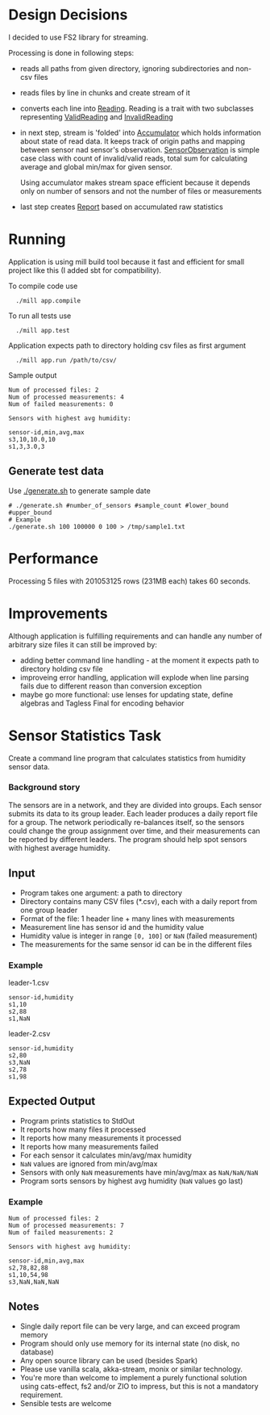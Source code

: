 # Design Decisions

I decided to use FS2 library for streaming. 

Processing is done in following steps:

- reads all paths from given directory, ignoring subdirectories and non-csv files
- reads files by line in chunks and create stream of it
- converts each line into [Reading](./app/src/main/scala/sensors/reading.scala). Reading is a trait with two subclasses representing [ValidReading](./app/src/main/scala/sensors/reading.scala) and [InvalidReading](./app/src/main/scala/sensors/reading.scala)
- in next step, stream is 'folded' into [Accumulator](./app/src/main/scala/sensors/sensors.scala) which holds information about state of read data. It keeps track of origin paths and mapping between sensor nad sensor's observation. [SensorObservation](./app/src/main/scala/sensors/sensors.scala) is simple case class with count of invalid/valid reads, total sum for calculating average and global min/max for given sensor.

  Using accumulator makes stream space efficient because it depends only on number of sensors and not the number of files or measurements
- last step creates [Report](./app/src/main/scala/sensors/reporter.scala) based on accumulated raw statistics

# Running

Application is using mill build tool because it fast and efficient for small project like this (I added sbt for compatibility).

To compile code use
```
  ./mill app.compile
```

To run all tests use

```
  ./mill app.test
```

Application expects path to directory holding csv files as first argument 

```
  ./mill app.run /path/to/csv/
```

Sample output

```
Num of processed files: 2
Num of processed measurements: 4
Num of failed measurements: 0

Sensors with highest avg humidity:

sensor-id,min,avg,max
s3,10,10.0,10
s1,3,3.0,3

```


## Generate test data

Use [./generate.sh](./generate.sh) to generate sample date

```
# ./generate.sh #number_of_sensors #sample_count #lower_bound #upper_bound
# Example 
./generate.sh 100 100000 0 100 > /tmp/sample1.txt

```

# Performance

Processing 5 files with 201053125 rows (231MB each) takes 60 seconds.

# Improvements

Although application is fulfilling requirements and can handle any number of arbitrary size files it can still be improved by:
- adding better command line handling - at the moment it expects path to directory holding csv file
- improveing error handling, application will explode when line parsing fails due to different reason than conversion exception 
- maybe go more functional: use lenses for updating state, define algebras and Tagless Final for encoding behavior



# Sensor Statistics Task

Create a command line program that calculates statistics from humidity sensor data.

### Background story

The sensors are in a network, and they are divided into groups. Each sensor submits its data to its group leader.
Each leader produces a daily report file for a group. The network periodically re-balances itself, so the sensors could
change the group assignment over time, and their measurements can be reported by different leaders. The program should
help spot sensors with highest average humidity.

## Input

- Program takes one argument: a path to directory
- Directory contains many CSV files (*.csv), each with a daily report from one group leader
- Format of the file: 1 header line + many lines with measurements
- Measurement line has sensor id and the humidity value
- Humidity value is integer in range `[0, 100]` or `NaN` (failed measurement)
- The measurements for the same sensor id can be in the different files

### Example

leader-1.csv
```
sensor-id,humidity
s1,10
s2,88
s1,NaN
```

leader-2.csv
```
sensor-id,humidity
s2,80
s3,NaN
s2,78
s1,98
```

## Expected Output

- Program prints statistics to StdOut
- It reports how many files it processed
- It reports how many measurements it processed
- It reports how many measurements failed
- For each sensor it calculates min/avg/max humidity
- `NaN` values are ignored from min/avg/max
- Sensors with only `NaN` measurements have min/avg/max as `NaN/NaN/NaN`
- Program sorts sensors by highest avg humidity (`NaN` values go last)

### Example

```
Num of processed files: 2
Num of processed measurements: 7
Num of failed measurements: 2

Sensors with highest avg humidity:

sensor-id,min,avg,max
s2,78,82,88
s1,10,54,98
s3,NaN,NaN,NaN
```

## Notes

- Single daily report file can be very large, and can exceed program memory
- Program should only use memory for its internal state (no disk, no database)
- Any open source library can be used (besides Spark) 
- Please use vanilla scala, akka-stream, monix or similar technology. 
- You're more than welcome to implement a purely functional solution using cats-effect, fs2 and/or ZIO to impress, 
  but this is not a mandatory requirement. 
- Sensible tests are welcome
